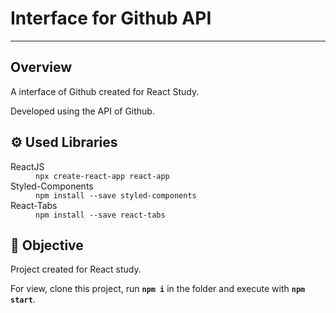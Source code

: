 <h1><b>Interface for Github API</b></h1>
<hr>
<h2>Overview</h2>
<p>A interface of Github created for React Study.</p>
<p>Developed using the API of Github.</p>
<h2>⚙️ Used Libraries</h2>
<dl>
  <dt>ReactJS</dt>
    <dd>
      <code>npx create-react-app react-app</code>
    </dd>
 
  <dt>Styled-Components</dt>
    <dd>
      <code>npm install --save styled-components</code>
    </dd>
  <dt>React-Tabs</dt>
    <dd>
      <code>npm install --save react-tabs</code>
    </dd>
</dl>
<h2>🎯 Objective</h2>
<p>Project created for React study.</p>
<p>For view, clone this project, run <code><b>npm i</b></code> in the folder and execute with <code><b>npm start</b></code>.</p>

